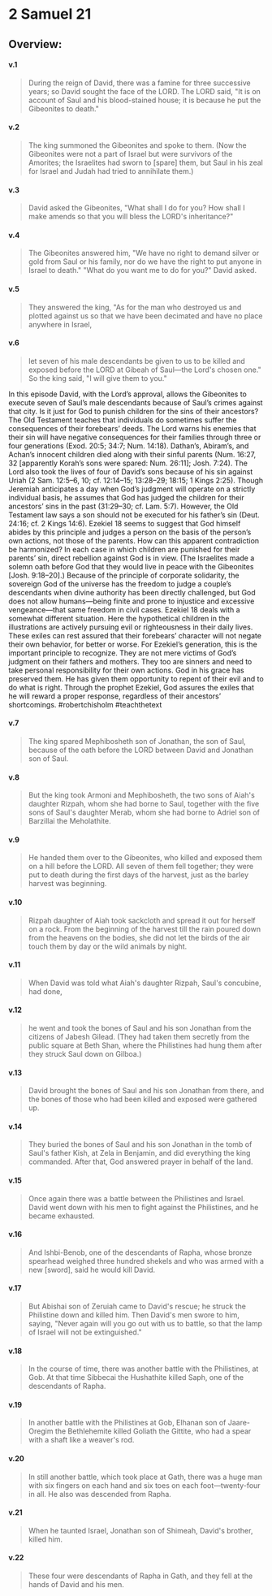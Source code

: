 # 2 Samuel 21

## Overview:


#### v.1
>During the reign of David, there was a famine for three successive years; so David sought the face of the LORD. The LORD said, "It is on account of Saul and his blood-stained house; it is because he put the Gibeonites to death."

#### v.2
>The king summoned the Gibeonites and spoke to them. (Now the Gibeonites were not a part of Israel but were survivors of the Amorites; the Israelites had sworn to \[spare\] them, but Saul in his zeal for Israel and Judah had tried to annihilate them.)

#### v.3
>David asked the Gibeonites, "What shall I do for you? How shall I make amends so that you will bless the LORD's inheritance?"

#### v.4
>The Gibeonites answered him, "We have no right to demand silver or gold from Saul or his family, nor do we have the right to put anyone in Israel to death." "What do you want me to do for you?" David asked.

#### v.5
>They answered the king, "As for the man who destroyed us and plotted against us so that we have been decimated and have no place anywhere in Israel,

#### v.6
>let seven of his male descendants be given to us to be killed and exposed before the LORD at Gibeah of Saul—the Lord's chosen one." So the king said, "I will give them to you."

In this episode David, with the Lord’s approval, allows the Gibeonites to execute seven of Saul’s male descendants because of Saul’s crimes against that city. Is it just for God to punish children for the sins of their ancestors? The Old Testament teaches that individuals do sometimes suffer the consequences of their forebears’ deeds. The Lord warns his enemies that their sin will have negative consequences for their families through three or four generations (Exod. 20:5; 34:7; Num. 14:18). Dathan’s, Abiram’s, and Achan’s innocent children died along with their sinful parents (Num. 16:27, 32 \[apparently Korah’s sons were spared: Num. 26:11]; Josh. 7:24). The Lord also took the lives of four of David’s sons because of his sin against Uriah (2 Sam. 12:5–6, 10; cf. 12:14–15; 13:28–29; 18:15; 1 Kings 2:25). Though Jeremiah anticipates a day when God’s judgment will operate on a strictly individual basis, he assumes that God has judged the children for their ancestors’ sins in the past (31:29–30; cf. Lam. 5:7). However, the Old Testament law says a son should not be executed for his father’s sin (Deut. 24:16; cf. 2 Kings 14:6). Ezekiel 18 seems to suggest that God himself abides by this principle and judges a person on the basis of the person’s own actions, not those of the parents.
How can this apparent contradiction be harmonized? In each case in which children are punished for their parents’ sin, direct rebellion against God is in view. (The Israelites made a solemn oath before God that they would live in peace with the Gibeonites \[Josh. 9:18–20].) Because of the principle of corporate solidarity, the sovereign God of the universe has the freedom to judge a couple’s descendants when divine authority has been directly challenged, but God does not allow humans—being finite and prone to injustice and excessive vengeance—that same freedom in civil cases.
Ezekiel 18 deals with a somewhat different situation. Here the hypothetical children in the illustrations are actively pursuing evil or righteousness in their daily lives. These exiles can rest assured that their forebears’ character will not negate their own behavior, for better or worse. For Ezekiel’s generation, this is the important principle to recognize. They are not mere victims of God’s judgment on their fathers and mothers. They too are sinners and need to take personal responsibility for their own actions. God in his grace has preserved them. He has given them opportunity to repent of their evil and to do what is right. Through the prophet Ezekiel, God assures the exiles that he will reward a proper response, regardless of their ancestors’ shortcomings.
#robertchisholm #teachthetext 



#### v.7
>The king spared Mephibosheth son of Jonathan, the son of Saul, because of the oath before the LORD between David and Jonathan son of Saul.

#### v.8
>But the king took Armoni and Mephibosheth, the two sons of Aiah's daughter Rizpah, whom she had borne to Saul, together with the five sons of Saul's daughter Merab, whom she had borne to Adriel son of Barzillai the Meholathite.

#### v.9
>He handed them over to the Gibeonites, who killed and exposed them on a hill before the LORD. All seven of them fell together; they were put to death during the first days of the harvest, just as the barley harvest was beginning.

#### v.10
>Rizpah daughter of Aiah took sackcloth and spread it out for herself on a rock. From the beginning of the harvest till the rain poured down from the heavens on the bodies, she did not let the birds of the air touch them by day or the wild animals by night.

#### v.11
>When David was told what Aiah's daughter Rizpah, Saul's concubine, had done,

#### v.12
>he went and took the bones of Saul and his son Jonathan from the citizens of Jabesh Gilead. (They had taken them secretly from the public square at Beth Shan, where the Philistines had hung them after they struck Saul down on Gilboa.)

#### v.13
>David brought the bones of Saul and his son Jonathan from there, and the bones of those who had been killed and exposed were gathered up.

#### v.14
>They buried the bones of Saul and his son Jonathan in the tomb of Saul's father Kish, at Zela in Benjamin, and did everything the king commanded. After that, God answered prayer in behalf of the land.

#### v.15
>Once again there was a battle between the Philistines and Israel. David went down with his men to fight against the Philistines, and he became exhausted.

#### v.16
>And Ishbi-Benob, one of the descendants of Rapha, whose bronze spearhead weighed three hundred shekels and who was armed with a new \[sword\], said he would kill David.

#### v.17
>But Abishai son of Zeruiah came to David's rescue; he struck the Philistine down and killed him. Then David's men swore to him, saying, "Never again will you go out with us to battle, so that the lamp of Israel will not be extinguished."

#### v.18
>In the course of time, there was another battle with the Philistines, at Gob. At that time Sibbecai the Hushathite killed Saph, one of the descendants of Rapha.

#### v.19
>In another battle with the Philistines at Gob, Elhanan son of Jaare-Oregim the Bethlehemite killed Goliath the Gittite, who had a spear with a shaft like a weaver's rod.

#### v.20
>In still another battle, which took place at Gath, there was a huge man with six fingers on each hand and six toes on each foot—twenty-four in all. He also was descended from Rapha.

#### v.21
>When he taunted Israel, Jonathan son of Shimeah, David's brother, killed him.

#### v.22
>These four were descendants of Rapha in Gath, and they fell at the hands of David and his men.



